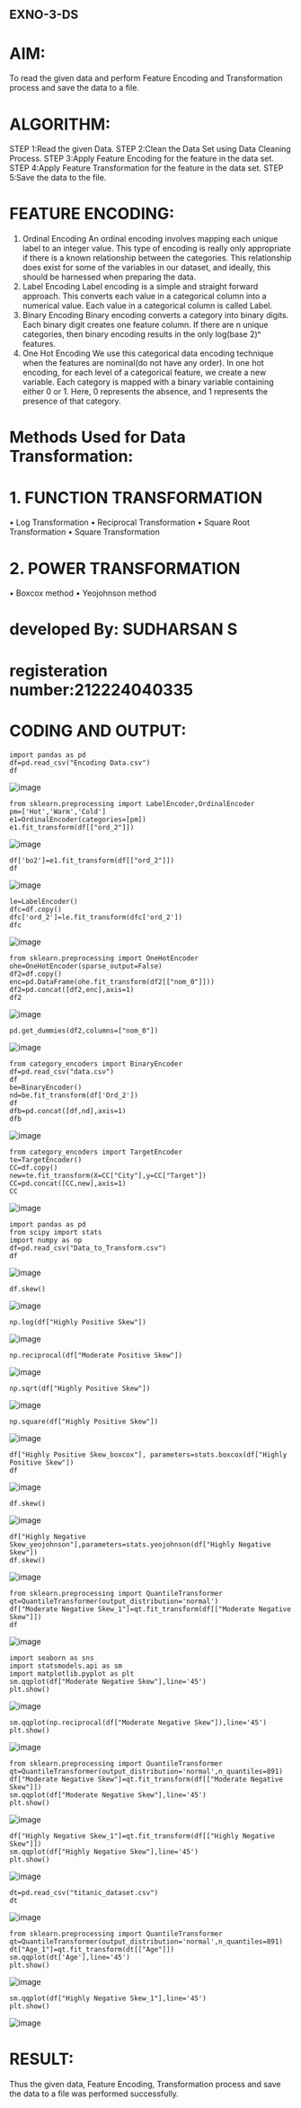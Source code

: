 ## EXNO-3-DS

# AIM:
To read the given data and perform Feature Encoding and Transformation process and save the data to a file.

# ALGORITHM:
STEP 1:Read the given Data.
STEP 2:Clean the Data Set using Data Cleaning Process.
STEP 3:Apply Feature Encoding for the feature in the data set.
STEP 4:Apply Feature Transformation for the feature in the data set.
STEP 5:Save the data to the file.

# FEATURE ENCODING:
1. Ordinal Encoding
An ordinal encoding involves mapping each unique label to an integer value. This type of encoding is really only appropriate if there is a known relationship between the categories. This relationship does exist for some of the variables in our dataset, and ideally, this should be harnessed when preparing the data.
2. Label Encoding
Label encoding is a simple and straight forward approach. This converts each value in a categorical column into a numerical value. Each value in a categorical column is called Label.
3. Binary Encoding
Binary encoding converts a category into binary digits. Each binary digit creates one feature column. If there are n unique categories, then binary encoding results in the only log(base 2)ⁿ features.
4. One Hot Encoding
We use this categorical data encoding technique when the features are nominal(do not have any order). In one hot encoding, for each level of a categorical feature, we create a new variable. Each category is mapped with a binary variable containing either 0 or 1. Here, 0 represents the absence, and 1 represents the presence of that category.

# Methods Used for Data Transformation:
  # 1. FUNCTION TRANSFORMATION
• Log Transformation
• Reciprocal Transformation
• Square Root Transformation
• Square Transformation
  # 2. POWER TRANSFORMATION
• Boxcox method
• Yeojohnson method



# developed By: SUDHARSAN S


# registeration number:212224040335


        
# CODING AND OUTPUT:
```
import pandas as pd
df=pd.read_csv("Encoding Data.csv")
df
```
![image](https://github.com/user-attachments/assets/70b270c3-7f1f-4cb4-8d1f-1f96d2bbb370)
```
from sklearn.preprocessing import LabelEncoder,OrdinalEncoder
pm=['Hot','Warm','Cold']
e1=OrdinalEncoder(categories=[pm])
e1.fit_transform(df[["ord_2"]])
```
![image](https://github.com/user-attachments/assets/fe3e3ffa-7a4e-448d-aede-6e96b3921526)

```
df['bo2']=e1.fit_transform(df[["ord_2"]])
df
```
![image](https://github.com/user-attachments/assets/7d4d3b4d-a05d-4c79-bd1c-f54fcbb4a28c)

```
le=LabelEncoder()
dfc=df.copy()
dfc['ord_2']=le.fit_transform(dfc['ord_2'])
dfc
```
![image](https://github.com/user-attachments/assets/7b0e8a5e-8f8e-4e61-9c33-1eb669dc1b7f)

```
from sklearn.preprocessing import OneHotEncoder
ohe=OneHotEncoder(sparse_output=False)
df2=df.copy()
enc=pd.DataFrame(ohe.fit_transform(df2[["nom_0"]]))
df2=pd.concat([df2,enc],axis=1)
df2
```
![image](https://github.com/user-attachments/assets/0fa801f6-a338-4f5e-8334-1580981d5c67)

```
pd.get_dummies(df2,columns=["nom_0"])
```
![image](https://github.com/user-attachments/assets/3154b10d-2670-4fd3-9416-9399504e8480)

```
from category_encoders import BinaryEncoder
df=pd.read_csv("data.csv")
df
be=BinaryEncoder()
nd=be.fit_transform(df['Ord_2'])
df
dfb=pd.concat([df,nd],axis=1)
dfb
```
![image](https://github.com/user-attachments/assets/8ba462ee-0b9c-4e8a-a2d5-fe1ee37e184e)

```
from category_encoders import TargetEncoder
te=TargetEncoder()
CC=df.copy()
new=te.fit_transform(X=CC["City"],y=CC["Target"])
CC=pd.concat([CC,new],axis=1)
CC
```
![image](https://github.com/user-attachments/assets/fa53c3da-5acc-4d3b-b570-fc68dc5b01f1)

```
import pandas as pd
from scipy import stats
import numpy as np
df=pd.read_csv("Data_to_Transform.csv")
df
```
![image](https://github.com/user-attachments/assets/ee2fcef7-88b0-4cc1-9ed0-4b5b6d94f07a)

```
df.skew()
```
![image](https://github.com/user-attachments/assets/9e169de0-1d97-4c14-9267-95145406e6f1)

```
np.log(df["Highly Positive Skew"])
```
![image](https://github.com/user-attachments/assets/04e2c5d8-8334-416a-ab27-bb65036a27ec)

```
np.reciprocal(df["Moderate Positive Skew"])
```
![image](https://github.com/user-attachments/assets/a81c5f8e-42f2-4bce-a290-a3d39e7fec51)

```
np.sqrt(df["Highly Positive Skew"])
```
![image](https://github.com/user-attachments/assets/d5f9288f-7601-4983-8b7a-ba66d943746e)

```
np.square(df["Highly Positive Skew"])
```
![image](https://github.com/user-attachments/assets/9ccade8e-cc4e-4e10-a6c7-b0756e9267ff)

```
df["Highly Positive Skew_boxcox"], parameters=stats.boxcox(df["Highly Positive Skew"])
df
```
![image](https://github.com/user-attachments/assets/078103a0-5291-4bbb-a8d7-aa020f9691e9)

```
df.skew()
```
![image](https://github.com/user-attachments/assets/f3c9b32a-db41-4dc8-ab4f-87f3f4473fea)

```
df["Highly Negative Skew_yeojohnson"],parameters=stats.yeojohnson(df["Highly Negative Skew"])
df.skew()
```
![image](https://github.com/user-attachments/assets/4dd9386e-4ae5-41d0-9d0d-a986fb53ff7f)

```
from sklearn.preprocessing import QuantileTransformer
qt=QuantileTransformer(output_distribution='normal')
df["Moderate Negative Skew_1"]=qt.fit_transform(df[["Moderate Negative Skew"]])
df
```
![image](https://github.com/user-attachments/assets/aacf09b9-30d8-4726-97cf-db001d9fa8cc)

```
import seaborn as sns
import statsmodels.api as sm
import matplotlib.pyplot as plt
sm.qqplot(df["Moderate Negative Skew"],line='45')
plt.show()
```
![image](https://github.com/user-attachments/assets/343e5d61-5f1a-43eb-a95c-a40660a6b651)

```
sm.qqplot(np.reciprocal(df["Moderate Negative Skew"]),line='45')
plt.show()
```
![image](https://github.com/user-attachments/assets/8506c5ee-64f7-41b6-b89d-8a61eeaf54ac)

```
from sklearn.preprocessing import QuantileTransformer
qt=QuantileTransformer(output_distribution='normal',n_quantiles=891)
df["Moderate Negative Skew"]=qt.fit_transform(df[["Moderate Negative Skew"]])
sm.qqplot(df["Moderate Negative Skew"],line='45')
plt.show()
```
![image](https://github.com/user-attachments/assets/a6f8c49a-0b1d-4549-b3dc-187f53ba3537)

```
df["Highly Negative Skew_1"]=qt.fit_transform(df[["Highly Negative Skew"]])
sm.qqplot(df["Highly Negative Skew"],line='45')
plt.show()
```
![image](https://github.com/user-attachments/assets/63c19a6b-ef88-4162-b57a-ab4fbada32b8)

```
dt=pd.read_csv("titanic_dataset.csv")
dt
```
![image](https://github.com/user-attachments/assets/3a40080e-9926-471f-92c5-34ad9f036314)

```
from sklearn.preprocessing import QuantileTransformer
qt=QuantileTransformer(output_distribution='normal',n_quantiles=891)
dt["Age_1"]=qt.fit_transform(dt[["Age"]])
sm.qqplot(dt['Age'],line='45')
plt.show()
```
![image](https://github.com/user-attachments/assets/623dcda8-1adf-4edf-9d8b-c9ba80bb274a)

```
sm.qqplot(df["Highly Negative Skew_1"],line='45')
plt.show()
```
![image](https://github.com/user-attachments/assets/412009ec-272f-47b6-83cd-f5d7444e0ef2)


      
# RESULT:  

Thus the given data, Feature Encoding, Transformation process and save the data to a file
was performed successfully.
       
